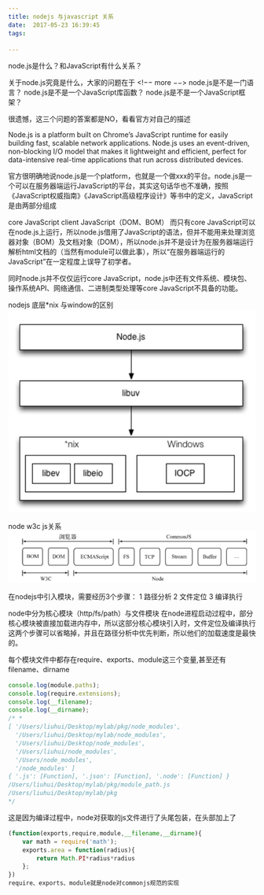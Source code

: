 ```yaml
---
title: nodejs 与javascript 关系
date:  2017-05-23 16:39:45
tags:

---
```


node.js是什么？和JavaScript有什么关系？

关于node.js究竟是什么，大家的问题在于
<!−− more −−>
node.js是不是一门语言？
node.js是不是一个JavaScript库函数？
node.js是不是一个JavaScript框架？

很遗憾，这三个问题的答案都是NO，看看官方对自己的描述

Node.js is a platform built on Chrome’s JavaScript runtime for easily building fast, scalable network applications. Node.js uses an event-driven, non-blocking I/O model that makes it lightweight and efficient, perfect for data-intensive real-time applications that run across distributed devices.

官方很明确地说node.js是一个platform，也就是一个做xxx的平台。node.js是一个可以在服务器端运行JavaScript的平台，其实这句话华也不准确，按照《JavaScript权威指南》《JavaScript高级程序设计》等书中的定义，JavaScript是由两部分组成

core JavaScript
client JavaScript（DOM、BOM）
而只有core JavaScript可以在node.js上运行，所以node.js借用了JavaScript的语法，但并不能用来处理浏览器对象（BOM）及文档对象（DOM），所以node.js并不是设计为在服务器端运行解析html文档的（当然有module可以做此事），所以“在服务器端运行的JavaScript”在一定程度上误导了初学者。

同时node.js并不仅仅运行core JavaScript，node.js中还有文件系统、模块包、操作系统API、网络通信、二进制类型处理等core JavaScript不具备的功能。

nodejs 底层*nix 与window的区别
![img](/images/test/29.mddHFUETR8.png)


node w3c js关系
![img](/images/test/29.mdyW6KLL6S.png)


在nodejs中引入模块，需要经历3个步骤：
1 路径分析
2 文件定位
3 编译执行

node中分为核心模块（http/fs/path）与文件模块
在node进程启动过程中，部分核心模块被直接加载进内存中，所以这部分核心模块引入时，文件定位及编译执行这两个步骤可以省略掉，并且在路径分析中优先判断，所以他们的加载速度是最快的。

每个模块文件中都存在require、exports、module这三个变量,甚至还有filename、dirname

``` js
console.log(module.paths);
console.log(require.extensions);
console.log(__filename);
console.log(__dirname);
/* *
[ '/Users/liuhui/Desktop/mylab/pkg/node_modules',
  '/Users/liuhui/Desktop/mylab/node_modules',
  '/Users/liuhui/Desktop/node_modules',
  '/Users/liuhui/node_modules',
  '/Users/node_modules',
  '/node_modules' ]
{ '.js': [Function], '.json': [Function], '.node': [Function] }
/Users/liuhui/Desktop/mylab/pkg/module_path.js
/Users/liuhui/Desktop/mylab/pkg
*/
```
这是因为编译过程中，node对获取的js文件进行了头尾包装，在头部加上了

``` js
(function(exports,require,module,__filename,__dirname){
    var math = require('math');
    exports.area = function(radius){
        return Math.PI*radius*radius
    };
})
require、exports、module就是node对commonjs规范的实现
```
